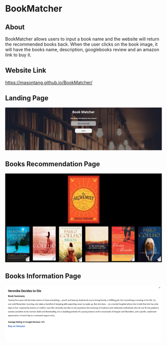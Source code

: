 # BookMatcher

## About
BookMatcher allows users to input a book name and the website will return the recommended books back. When the user clicks on the book image, it will have the books name, description, googlebooks review and an amazon link to buy it. 

## Website Link
https://masontang.github.io/BookMatcher/

## Landing Page
![Search](img/bookmatcher1.png)

## Books Recommendation Page
![Books](img/bookmatcher2.png)

## Books Information Page
![Information](img/bookmatcher3.png)

